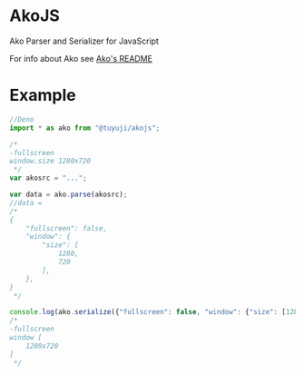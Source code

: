 # AkoJS

Ako Parser and Serializer for JavaScript

For info about Ako see
[Ako's README](https://github.com/Tuyuji/Ako/blob/main/README.md)

# Example
```typescript
//Deno
import * as ako from "@tuyuji/akojs";

/*
-fullscreen
window.size 1280x720
 */
var akosrc = "...";

var data = ako.parse(akosrc);
//data = 
/*
{
    "fullscreen": false,
    "window": {
        "size": [
            1280,
            720
        ],
    },
}
 */

console.log(ako.serialize({"fullscreen": false, "window": {"size": [1280, 720]}}));
/*
-fullscreen
window [ 
    1280x720
]
 */
```